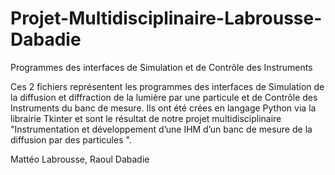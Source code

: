 # Projet-Multidisciplinaire-Labrousse-Dabadie
Programmes des interfaces de Simulation et de Contrôle des Instruments

Ces 2 fichiers représentent les programmes des interfaces de Simulation de la diffusion et diffraction de la lumière par une particule et de Contrôle des Instruments du banc de mesure.
Ils ont été crées en langage Python via la librairie Tkinter et sont le résultat de notre projet multidisciplinaire "Instrumentation et développement d’une IHM d’un banc de mesure de la diffusion par des particules ".

Mattéo Labrousse, Raoul Dabadie
